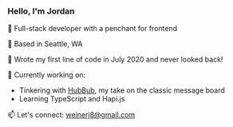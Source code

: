 ### Hello, I'm Jordan

:wave: Full-stack developer with a penchant for frontend <br />

:evergreen_tree: Based in Seattle, WA <br />

:rocket: Wrote my first line of code in July 2020 and never looked back! <br />

:hatching_chick: Currently working on:
* Tinkering with [HubBub](https://github.com/jnweiner/HubBub), my take on the classic message board
* Learning TypeScript and Hapi.js

:mailbox: Let's connect: weinerj8@gmail.com <br />



<!--
**jnweiner/jnweiner** is a ✨ _special_ ✨ repository because its `README.md` (this file) appears on your GitHub profile.

Here are some ideas to get you started:

- 🔭 I’m currently working on ...
- 🌱 I’m currently learning ...
- 👯 I’m looking to collaborate on ...
- 🤔 I’m looking for help with ...
- 💬 Ask me about ...
- 📫 How to reach me: ...
- 😄 Pronouns: ...
- ⚡ Fun fact: ...
-->
